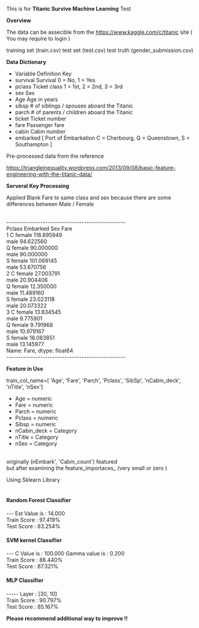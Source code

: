 

This is for <b>Titanic Survive Machine Learning</b> Test 

<b>Overview</b>

The data can be assecible from the https://www.kaggle.com/c/titanic site 
( You may require to login ) 

training set (train.csv)
test set (test.csv)
test truth (gender_submission.csv)

<b>Data Dictionary</b> <br>

* Variable	Definition	Key <br>
* survival	Survival	0 = No, 1 = Yes <br>
* pclass	Ticket class	1 = 1st, 2 = 2nd, 3 = 3rd <br>
* sex	Sex	<br>
* Age	Age in years	<br>
* sibsp	# of siblings / spouses aboard the Titanic	<br>
* parch	# of parents / children aboard the Titanic	<br>
* ticket	Ticket number	<br>
* fare	Passenger fare	<br>
* cabin	Cabin number	<br>
* embarked	 [ Port of Embarkation	C = Cherbourg, Q = Queenstown, S = Southampton ] <br>

Pre-processed data from the reference <br>

https://triangleinequality.wordpress.com/2013/09/08/basic-feature-engineering-with-the-titanic-data/

<b>Serveral Key Processing</b> <br>

Applied Blank Fare to same class and sex because there are some differences between Male / Female 
<br>
<br>

-------------------------------------------------<br>
Pclass  Embarked  Sex     Fare <br>
1       C         female    118.895949 <br>
                  male       94.622560 <br>
        Q         female     90.000000 <br>
                  male       90.000000 <br>
        S         female    101.069145 <br>
                  male       53.670756 <br>
2       C         female     27.003791 <br>
                  male       20.904406 <br>
        Q         female     12.350000 <br>
                  male       11.489160 <br>
        S         female     23.023118 <br>
                  male       20.073322 <br>
3       C         female     13.834545 <br>
                  male        9.775901 <br>
        Q         female      9.791968 <br>
                  male       10.979167 <br>
        S         female     18.083851 <br>
                  male       13.145977 <br>
Name: Fare, dtype: float64 <br>
------------------------------------------------- <br>




<b> Feature in Use </b>

train_col_name=[ 'Age', 'Fare', 'Parch', 'Pclass', 'SibSp', 'nCabin_deck', 'nTitle', 'nSex']<br>
+ Age = numeric <br>
+ Fare = numeric <br>
+ Parch = numeric <br>
+ Pclass = numeric <br>
+ Sibsp = numeric <br>
+ nCabin_deck = Category<br>
+ nTitle = Category<br>
+ nSex = Category<br><br>

originally (nEmbark', 'Cabin_count') featured <br>
but after examining the feature_importaces_ (very small or zero ) <br>

Using Sklearn Library <br><br>

#### Random Forest Classifier<br>
--- Est Value is : 14.000<br>
Train Score : 97.419%<br>
Test Score : 83.254%<br>

#### SVM kernel Classifier<br>
--- C Value is : 100.000 Gamma value is : 0.200<br>
Train Score : 88.440%<br>
Test Score : 87.321%<br>

#### MLP Classifier<br>
----- Layer :  [30, 10]<br>
Train Score : 90.797%<br>
Test Score : 85.167%<br>

<b>Please recommend additional way to improve !! </b>




